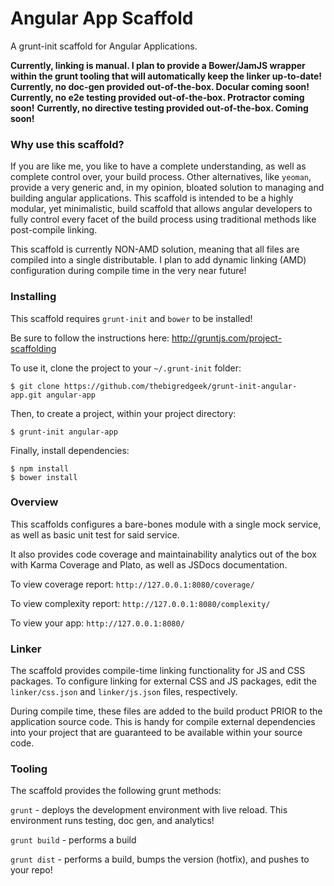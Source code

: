 # Angular App Scaffold

A grunt-init scaffold for Angular Applications.

__Currently, linking is manual.  I plan to provide a Bower/JamJS wrapper within the grunt tooling that will automatically keep the linker up-to-date!__
__Currently, no doc-gen provided out-of-the-box.  Docular coming soon!__
__Currently, no e2e testing provided out-of-the-box.  Protractor coming soon!__
__Currently, no directive testing provided out-of-the-box.  Coming soon!__

### Why use this scaffold?

If you are like me, you like to have a complete understanding, as well as complete control over, your build process.
Other alternatives, like `yeoman`, provide a very generic and, in my opinion, bloated solution to managing and building angular applications.
This scaffold is intended to be a highly modular, yet minimalistic, build scaffold that allows angular developers to
fully control every facet of the build process using traditional methods like post-compile linking.

This scaffold is currently NON-AMD solution, meaning that all files are compiled into a single distributable.  I plan
to add dynamic linking (AMD) configuration during compile time in the very near future!


### Installing

This scaffold requires `grunt-init` and `bower` to be installed!

Be sure to follow the instructions here:  http://gruntjs.com/project-scaffolding

To use it, clone the project to your `~/.grunt-init` folder:

    $ git clone https://github.com/thebigredgeek/grunt-init-angular-app.git angular-app

Then, to create a project, within your project directory:

    $ grunt-init angular-app

Finally, install dependencies:

    $ npm install
    $ bower install


### Overview

This scaffolds configures a bare-bones module with a single mock service, as well as basic unit test for said service.

It also provides code coverage and maintainability analytics out of the box with Karma Coverage and Plato,
as well as JSDocs documentation.

To view coverage report:     `http://127.0.0.1:8080/coverage/`

To view complexity report:   `http://127.0.0.1:8080/complexity/`

To view your app:            `http://127.0.0.1:8080/`


### Linker

The scaffold provides compile-time linking functionality for JS and CSS packages.  To configure linking for external
CSS and JS packages, edit the `linker/css.json` and `linker/js.json` files, respectively.

During compile time, these files are added to the build product PRIOR to the application source code.  This is handy
for compile external dependencies into your project that are guaranteed to be available within your source code.



### Tooling

The scaffold provides the following grunt methods:

`grunt` - deploys the development environment with live reload.  This environment runs testing, doc gen, and analytics!

`grunt build` - performs a build

`grunt dist` - performs a build, bumps the version (hotfix), and pushes to your repo!


